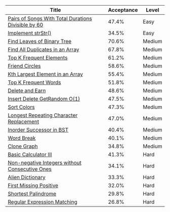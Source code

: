 | Title                                                                                                                                    | Acceptance   | Level   |
|------------------------------------------------------------------------------------------------------------------------------------------|--------------|---------|
| [Pairs of Songs With Total Durations Divisible by 60](https://leetcode.com/problems/pairs-of-songs-with-total-durations-divisible-by-60) | 47.4%        | Easy    |
| [Implement strStr()](https://leetcode.com/problems/implement-strstr)                                                                     | 34.5%        | Easy    |
| [Find Leaves of Binary Tree](https://leetcode.com/problems/find-leaves-of-binary-tree)                                                   | 70.6%        | Medium  |
| [Find All Duplicates in an Array](https://leetcode.com/problems/find-all-duplicates-in-an-array)                                         | 67.8%        | Medium  |
| [Top K Frequent Elements](https://leetcode.com/problems/top-k-frequent-elements)                                                         | 61.2%        | Medium  |
| [Friend Circles](https://leetcode.com/problems/friend-circles)                                                                           | 58.6%        | Medium  |
| [Kth Largest Element in an Array](https://leetcode.com/problems/kth-largest-element-in-an-array)                                         | 55.4%        | Medium  |
| [Top K Frequent Words](https://leetcode.com/problems/top-k-frequent-words)                                                               | 51.8%        | Medium  |
| [Delete and Earn](https://leetcode.com/problems/delete-and-earn)                                                                         | 48.6%        | Medium  |
| [Insert Delete GetRandom O(1)](https://leetcode.com/problems/insert-delete-getrandom-o1)                                                 | 47.5%        | Medium  |
| [Sort Colors](https://leetcode.com/problems/sort-colors)                                                                                 | 47.3%        | Medium  |
| [Longest Repeating Character Replacement](https://leetcode.com/problems/longest-repeating-character-replacement)                         | 47.0%        | Medium  |
| [Inorder Successor in BST](https://leetcode.com/problems/inorder-successor-in-bst)                                                       | 40.4%        | Medium  |
| [Word Break](https://leetcode.com/problems/word-break)                                                                                   | 40.1%        | Medium  |
| [Clone Graph](https://leetcode.com/problems/clone-graph)                                                                                 | 34.8%        | Medium  |
| [Basic Calculator III](https://leetcode.com/problems/basic-calculator-iii)                                                               | 41.3%        | Hard    |
| [Non-negative Integers without Consecutive Ones](https://leetcode.com/problems/non-negative-integers-without-consecutive-ones)           | 34.1%        | Hard    |
| [Alien Dictionary](https://leetcode.com/problems/alien-dictionary)                                                                       | 33.3%        | Hard    |
| [First Missing Positive](https://leetcode.com/problems/first-missing-positive)                                                           | 32.0%        | Hard    |
| [Shortest Palindrome](https://leetcode.com/problems/shortest-palindrome)                                                                 | 29.8%        | Hard    |
| [Regular Expression Matching](https://leetcode.com/problems/regular-expression-matching)                                                 | 26.8%        | Hard    |